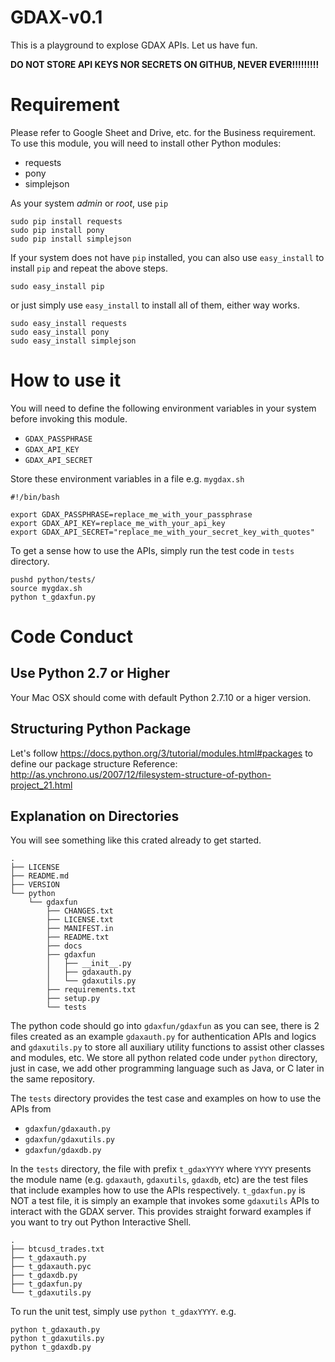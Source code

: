 # GDAX-v0.1

This is a playground to explose GDAX APIs. Let us have fun.

**DO NOT STORE API KEYS NOR SECRETS ON GITHUB, NEVER EVER!!!!!!!!!**

# Requirement

Please refer to Google Sheet and Drive, etc. for the Business requirement.
To use this module, you will need to install other Python modules:

* requests
* pony
* simplejson

As your system *admin* or *root*, use `pip` 

```
sudo pip install requests
sudo pip install pony
sudo pip install simplejson
```

If your system does not have `pip` installed, you can also use `easy_install` to install `pip` and
repeat the above steps.

```
sudo easy_install pip
```

or just simply use `easy_install` to install all of them, either way works.

```
sudo easy_install requests
sudo easy_install pony
sudo easy_install simplejson
```

# How to use it

You will need to define the following environment variables in your system before invoking this module.

* `GDAX_PASSPHRASE`
* `GDAX_API_KEY`
* `GDAX_API_SECRET`

Store these environment variables in a file e.g. `mygdax.sh`

```
#!/bin/bash

export GDAX_PASSPHRASE=replace_me_with_your_passphrase
export GDAX_API_KEY=replace_me_with_your_api_key
export GDAX_API_SECRET="replace_me_with_your_secret_key_with_quotes"
```

To get a sense how to use the APIs, simply run the test code in `tests` directory.

```
pushd python/tests/
source mygdax.sh
python t_gdaxfun.py
```

# Code Conduct
## Use Python 2.7 or Higher
Your Mac OSX should come with default Python 2.7.10 or a higer version.

## Structuring Python Package
Let's follow https://docs.python.org/3/tutorial/modules.html#packages to define our package structure
Reference: http://as.ynchrono.us/2007/12/filesystem-structure-of-python-project_21.html

## Explanation on Directories

You will see something like this crated already to get started.

```
.
├── LICENSE
├── README.md
├── VERSION
└── python
    └── gdaxfun
        ├── CHANGES.txt
        ├── LICENSE.txt
        ├── MANIFEST.in
        ├── README.txt
        ├── docs
        ├── gdaxfun
        │   ├── __init__.py
        │   ├── gdaxauth.py
        │   └── gdaxutils.py
        ├── requirements.txt
        ├── setup.py
        └── tests
```

The python code should go into `gdaxfun/gdaxfun` as you can see, there is 2 files created as an example `gdaxauth.py`
for authentication APIs and logics and `gdaxutils.py` to store all auxiliary utility functions to assist other classes
and modules, etc. We store all python related code under `python` directory, just in case, we add other programming language
such as Java, or C later in the same repository.

The `tests` directory provides the test case and examples on how to use the APIs from 

* `gdaxfun/gdaxauth.py`
* `gdaxfun/gdaxutils.py`
* `gdaxfun/gdaxdb.py`

In the `tests` directory, the file with prefix `t_gdaxYYYY` where `YYYY` presents the module name 
(e.g. `gdaxauth`, `gdaxutils`, `gdaxdb`, etc) are the test files that include examples how to use the APIs respectively.
`t_gdaxfun.py` is NOT a test file, it is simply an example that invokes some `gdaxutils` APIs to interact with the
GDAX server. This provides straight forward examples if you want to try out Python Interactive Shell.

```
.
├── btcusd_trades.txt
├── t_gdaxauth.py
├── t_gdaxauth.pyc
├── t_gdaxdb.py
├── t_gdaxfun.py
└── t_gdaxutils.py
```

To run the unit test, simply use `python t_gdaxYYYY`. e.g.

```
python t_gdaxauth.py
python t_gdaxutils.py
python t_gdaxdb.py
```
